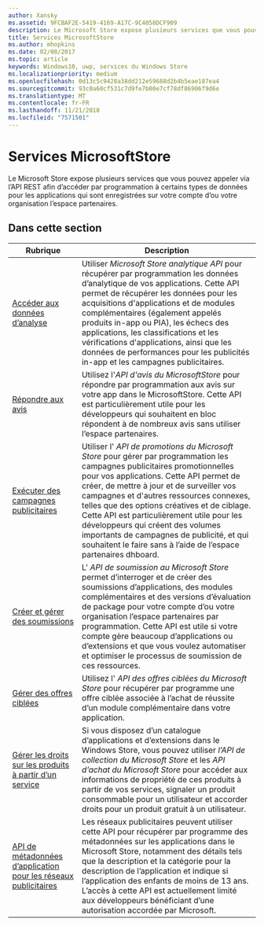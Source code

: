 ```yaml
---
author: Xansky
ms.assetid: 9FCBAF2E-5419-4169-A17C-9C4058DCF909
description: Le Microsoft Store expose plusieurs services que vous pouvez appeler via l’API REST afin d’accéder par programmation à certains types de données pour les applications qui sont enregistrées sur votre compte d’ou votre organisation l’espace partenaires.
title: Services MicrosoftStore
ms.author: mhopkins
ms.date: 02/08/2017
ms.topic: article
keywords: Windows10, uwp, services du Windows Store
ms.localizationpriority: medium
ms.openlocfilehash: 0d13c5c9428a38dd212e59688d2b4b5eae187ea4
ms.sourcegitcommit: 93c0a60cf531c7d9fe7b00e7cf78df86906f9d6e
ms.translationtype: MT
ms.contentlocale: fr-FR
ms.lasthandoff: 11/21/2018
ms.locfileid: "7571501"
---
```

# <a name="microsoft-store-services"></a>Services MicrosoftStore

Le Microsoft Store expose plusieurs services que vous pouvez appeler via l’API REST afin d’accéder par programmation à certains types de données pour les applications qui sont enregistrées sur votre compte d’ou votre organisation l’espace partenaires.

## <a name="in-this-section"></a>Dans cette section


| Rubrique            | Description                 |
|------------------|-----------------------------|
| [Accéder aux données d’analyse](access-analytics-data-using-windows-store-services.md) | Utiliser *Microsoft Store analytique API* pour récupérer par programmation les données d’analytique de vos applications. Cette API permet de récupérer les données pour les acquisitions d'applications et de modules complémentaires (également appelés produits in-app ou PIA), les échecs des applications, les classifications et les vérifications d'applications, ainsi que les données de performances pour les publicités in-app et les campagnes publicitaires. |
| [Répondre aux avis](respond-to-reviews-using-windows-store-services.md) | Utilisez l'*API d'avis du MicrosoftStore* pour répondre par programmation aux avis sur votre app dans le MicrosoftStore. Cette API est particulièrement utile pour les développeurs qui souhaitent en bloc répondent à de nombreux avis sans utiliser l’espace partenaires.  |
| [Exécuter des campagnes publicitaires](run-ad-campaigns-using-windows-store-services.md) | Utiliser l' *API de promotions du Microsoft Store* pour gérer par programmation les campagnes publicitaires promotionnelles pour vos applications. Cette API permet de créer, de mettre à jour et de surveiller vos campagnes et d'autres ressources connexes, telles que des options créatives et de ciblage. Cette API est particulièrement utile pour les développeurs qui créent des volumes importants de campagnes de publicité, et qui souhaitent le faire sans à l’aide de l’espace partenaires dhboard. |
| [Créer et gérer des soumissions](create-and-manage-submissions-using-windows-store-services.md) | L' *API de soumission au Microsoft Store* permet d’interroger et de créer des soumissions d’applications, des modules complémentaires et des versions d’évaluation de package pour votre compte d’ou votre organisation l’espace partenaires par programmation. Cette API est utile si votre compte gère beaucoup d’applications ou d’extensions et que vous voulez automatiser et optimiser le processus de soumission de ces ressources. |
| [Gérer des offres ciblées ](manage-targeted-offers-using-windows-store-services.md) | Utilisez l' *API des offres ciblées du Microsoft Store* pour récupérer par programme une offre ciblée associée à l’achat de réussite d’un module complémentaire dans votre application. |
| [Gérer les droits sur les produits à partir d’un service](view-and-grant-products-from-a-service.md)  | Si vous disposez d’un catalogue d’applications et d’extensions dans le Windows Store, vous pouvez utiliser *l’API de collection du Microsoft Store* et les *API d’achat du Microsoft Store* pour accéder aux informations de propriété de ces produits à partir de vos services, signaler un produit consommable pour un utilisateur et accorder droits pour un produit gratuit à un utilisateur.  |
| [API de métadonnées d’application pour les réseaux publicitaires](app-metadata-api-for-advertising-networks.md)  | Les réseaux publicitaires peuvent utiliser cette API pour récupérer par programme des métadonnées sur les applications dans le Microsoft Store, notamment des détails tels que la description et la catégorie pour la description de l’application et indique si l’application des enfants de moins de 13 ans. L’accès à cette API est actuellement limité aux développeurs bénéficiant d’une autorisation accordée par Microsoft.  |
